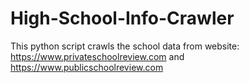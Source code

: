 # High-School-Info-Crawler
This python script crawls the school data from website: https://www.privateschoolreview.com and https://www.publicschoolreview.com

